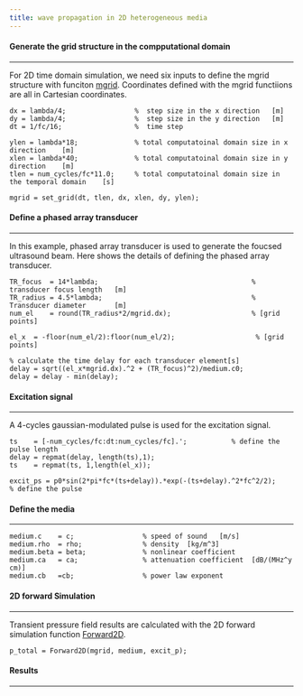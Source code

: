 ```yaml
---
title: wave propagation in 2D heterogeneous media
---
```


#### Generate the grid structure in the compputational domain       
***
For 2D time domain simulation, we need six inputs to define the mgrid structure with funciton [mgrid](\functions.md). Coordinates defined with the mgrid functiions are all in Cartesian coordinates.

```         
dx = lambda/4;                 %  step size in the x direction   [m]
dy = lambda/4;                 %  step size in the y direction   [m]  
dt = 1/fc/16;                  %  time step    

ylen = lambda*18;              % total computatoinal domain size in x direction    [m]
xlen = lambda*40;              % total computatoinal domain size in y direction    [m]
tlen = num_cycles/fc*11.0;     % total computatoinal domain size in the temporal domain    [s]

mgrid = set_grid(dt, tlen, dx, xlen, dy, ylen);              
``` 
#### Define a phased array transducer      
***
In this example, phased array transducer is used to generate the foucsed ultrasound beam. Here shows the details of defining the phased array transducer. 
          
```
TR_focus  = 14*lambda;                                      % transducer focus length   [m]
TR_radius = 4.5*lambda;                                     % Transducer diameter       [m]
num_el    = round(TR_radius*2/mgrid.dx);                    % [grid points]

el_x  = -floor(num_el/2):floor(num_el/2);                    % [grid points]

% calculate the time delay for each transducer element[s]
delay = sqrt((el_x*mgrid.dx).^2 + (TR_focus)^2)/medium.c0;   
delay = delay - min(delay);
```

#### Excitation signal
*** 
A 4-cycles gaussian-modulated pulse is used for the excitation signal.            
```
ts    = [-num_cycles/fc:dt:num_cycles/fc].';           % define the pulse length
delay = repmat(delay, length(ts),1);
ts    = repmat(ts, 1,length(el_x));       

excit_ps = p0*sin(2*pi*fc*(ts+delay)).*exp(-(ts+delay).^2*fc^2/2);     % define the pulse    
```
 
#### Define the media     
***       
```
medium.c    = c;                 % speed of sound   [m/s]
medium.rho  = rho;               % density  [kg/m^3]
medium.beta = beta;              % nonlinear coefficient
medium.ca   = ca;                % attenuation coefficient  [dB/(MHz^y cm)]
medium.cb   =cb;                 % power law exponent    
```

#### 2D forward Simulation
***
Transient pressure field results are calculated with the 2D forward simulation function [Forward2D](\functions.md).    
```
p_total = Forward2D(mgrid, medium, excit_p);
```

#### Results
***     


